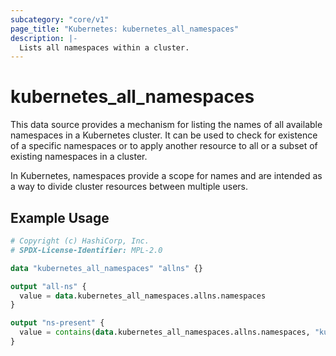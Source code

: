 ```yaml
---
subcategory: "core/v1"
page_title: "Kubernetes: kubernetes_all_namespaces"
description: |-
  Lists all namespaces within a cluster.
---
```


# kubernetes_all_namespaces

This data source provides a mechanism for listing the names of all available namespaces in a Kubernetes cluster. It can be used to check for existence of a specific namespaces or to apply another resource to all or a subset of existing namespaces in a cluster.

In Kubernetes, namespaces provide a scope for names and are intended as a way to divide cluster resources between multiple users.

## Example Usage

```terraform
# Copyright (c) HashiCorp, Inc.
# SPDX-License-Identifier: MPL-2.0

data "kubernetes_all_namespaces" "allns" {}

output "all-ns" {
  value = data.kubernetes_all_namespaces.allns.namespaces
}

output "ns-present" {
  value = contains(data.kubernetes_all_namespaces.allns.namespaces, "kube-system")
}
```
